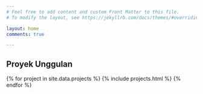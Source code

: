 ```yaml
---
# Feel free to add content and custom Front Matter to this file.
# To modify the layout, see https://jekyllrb.com/docs/themes/#overriding-theme-defaults

layout: home
comments: true

---
```


<style>
.project-card {
  border: 1px solid #ccc;
  padding: 10px;
  margin: 10px 0;
}

.project-card h2 {
  margin-bottom: 5px;
}

.project-card a {
  display: inline-block;
  padding: 5px 10px;
  background-color: #007bff;
  color: #fff;
  text-decoration: none;
  border-radius: 3px;
}



</style>

<h2 class="post-list-heading">Proyek Unggulan</h2>

{% for project in site.data.projects %}
  {% include projects.html %}
{% endfor %}